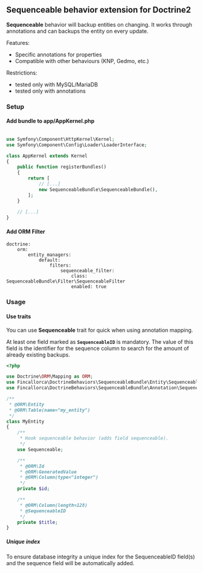 ## Sequenceable behavior extension for Doctrine2

**Sequenceable** behavior will backup entities on changing. It works through annotations and can backups
the entity on every update.

Features:

- Specific annotations for properties
- Compatible with other behaviours (KNP, Gedmo, etc.)

Restrictions:

- tested only with MySQL/MariaDB
- tested only with annotations


### Setup

#### Add bundle to app/AppKernel.php

``` php

use Symfony\Component\HttpKernel\Kernel;
use Symfony\Component\Config\Loader\LoaderInterface;

class AppKernel extends Kernel
{
    public function registerBundles()
    {
        return [
            // [...]
            new SequenceableBundle\SequenceableBundle(),
        ];
    }
    
    // [...]
}
```


#### Add ORM Filter

    doctrine:
        orm:
            entity_managers:
                default:
                    filters:
                        sequenceable_filter:
                            class:   SequenceableBundle\Filter\SequenceableFilter
                            enabled: true

<a name="traits"></a>

### Usage

#### Use traits

You can use **Sequenceable** trait for quick when using annotation mapping.

At least one field marked as **`SequenceableID`** is mandatory. The value of this field is the
identifier for the sequence column to search for the amount of already existing backups.

``` php
<?php

use Doctrine\ORM\Mapping as ORM;
use Fincallorca\DoctrineBehaviors\SequenceableBundle\Entity\Sequenceable;
use Fincallorca\DoctrineBehaviors\SequenceableBundle\Annotation\SequenceableID;

/**
 * @ORM\Entity
 * @ORM\Table(name="my_entity")
 */
class MyEntity
{
    /**
     * Hook sequenceable behavior (adds field sequenceable).
     */
    use Sequenceable;

    /**
     * @ORM\Id
     * @ORM\GeneratedValue
     * @ORM\Column(type="integer")
     */
    private $id;

    /**
     * @ORM\Column(length=128)
     * @SequenceableID
     */
    private $title;
}
```

##### Unique index

To ensure database integrity a unique index for the SequenceableID field(s) and the sequence field
will be automatically added.